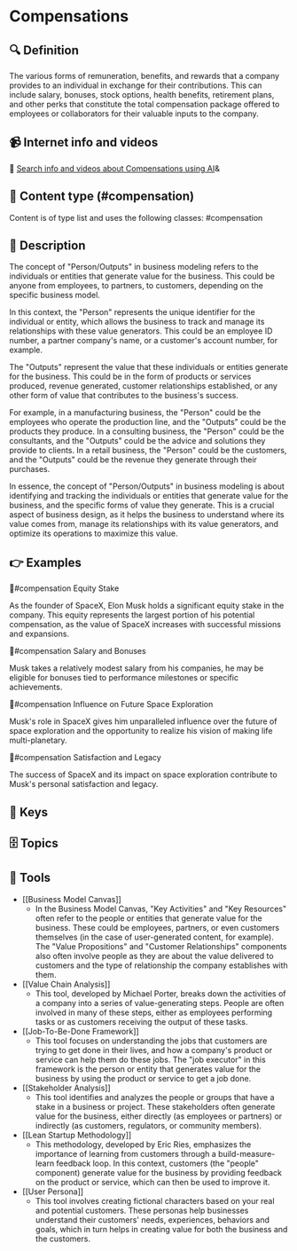 
# Compensations


## 🔍 Definition
The various forms of remuneration, benefits, and rewards that a company provides to an individual in exchange for their contributions. This can include salary, bonuses, stock options, health benefits, retirement plans, and other perks that constitute the total compensation package offered to employees or collaborators for their valuable inputs to the company.


## 📹 Internet info and videos
🤖 [Search info and videos about Compensations using AI](https://www.perplexity.ai/search?q=videos+about+Compensations:+
)&

## 📰 Content type (#compensation)
Content is of type list and uses the following classes: #compensation


## 📖 Description
The concept of "Person/Outputs" in business modeling refers to the individuals or entities that generate value for the business. This could be anyone from employees, to partners, to customers, depending on the specific business model. 

In this context, the "Person" represents the unique identifier for the individual or entity, which allows the business to track and manage its relationships with these value generators. This could be an employee ID number, a partner company's name, or a customer's account number, for example.

The "Outputs" represent the value that these individuals or entities generate for the business. This could be in the form of products or services produced, revenue generated, customer relationships established, or any other form of value that contributes to the business's success.

For example, in a manufacturing business, the "Person" could be the employees who operate the production line, and the "Outputs" could be the products they produce. In a consulting business, the "Person" could be the consultants, and the "Outputs" could be the advice and solutions they provide to clients. In a retail business, the "Person" could be the customers, and the "Outputs" could be the revenue they generate through their purchases.

In essence, the concept of "Person/Outputs" in business modeling is about identifying and tracking the individuals or entities that generate value for the business, and the specific forms of value they generate. This is a crucial aspect of business design, as it helps the business to understand where its value comes from, manage its relationships with its value generators, and optimize its operations to maximize this value.

## 👉 Examples

💸#compensation Equity Stake

As the founder of SpaceX, Elon Musk holds a significant equity stake in the company. This equity represents the largest portion of his potential compensation, as the value of SpaceX increases with successful missions and expansions.

💸#compensation Salary and Bonuses

Musk takes a relatively modest salary from his companies, he may be eligible for bonuses tied to performance milestones or specific achievements.

💸#compensation Influence on Future Space Exploration

Musk's role in SpaceX gives him unparalleled influence over the future of space exploration and the opportunity to realize his vision of making life multi-planetary.

💸#compensation Satisfaction and Legacy

The success of SpaceX and its impact on space exploration contribute to Musk's personal satisfaction and legacy.

## 🔑 Keys



## 🗄️ Topics


## 🧰 Tools
- [[Business Model Canvas]]
  - In the Business Model Canvas, "Key Activities" and "Key Resources" often refer to the people or entities that generate value for the business. These could be employees, partners, or even customers themselves (in the case of user-generated content, for example). The "Value Propositions" and "Customer Relationships" components also often involve people as they are about the value delivered to customers and the type of relationship the company establishes with them.
- [[Value Chain Analysis]]
  - This tool, developed by Michael Porter, breaks down the activities of a company into a series of value-generating steps. People are often involved in many of these steps, either as employees performing tasks or as customers receiving the output of these tasks.
- [[Job-To-Be-Done Framework]]
  - This tool focuses on understanding the jobs that customers are trying to get done in their lives, and how a company's product or service can help them do these jobs. The "job executor" in this framework is the person or entity that generates value for the business by using the product or service to get a job done.
- [[Stakeholder Analysis]]
  - This tool identifies and analyzes the people or groups that have a stake in a business or project. These stakeholders often generate value for the business, either directly (as employees or partners) or indirectly (as customers, regulators, or community members).
- [[Lean Startup Methodology]]
  - This methodology, developed by Eric Ries, emphasizes the importance of learning from customers through a build-measure-learn feedback loop. In this context, customers (the "people" component) generate value for the business by providing feedback on the product or service, which can then be used to improve it.
- [[User Persona]]
  - This tool involves creating fictional characters based on your real and potential customers. These personas help businesses understand their customers' needs, experiences, behaviors and goals, which in turn helps in creating value for both the business and the customers.
